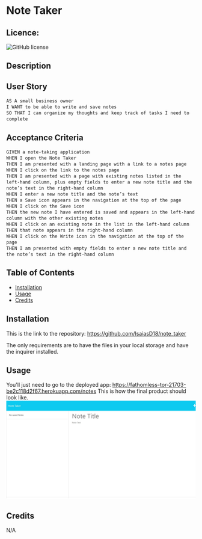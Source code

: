 # Note Taker
  ## Licence:
  ![GitHub license](https://img.shields.io/badge/license-MIT-blue.svg)

  ## Description

  ## User Story

```
AS A small business owner
I WANT to be able to write and save notes
SO THAT I can organize my thoughts and keep track of tasks I need to complete
```


## Acceptance Criteria

```
GIVEN a note-taking application
WHEN I open the Note Taker
THEN I am presented with a landing page with a link to a notes page
WHEN I click on the link to the notes page
THEN I am presented with a page with existing notes listed in the left-hand column, plus empty fields to enter a new note title and the note’s text in the right-hand column
WHEN I enter a new note title and the note’s text
THEN a Save icon appears in the navigation at the top of the page
WHEN I click on the Save icon
THEN the new note I have entered is saved and appears in the left-hand column with the other existing notes
WHEN I click on an existing note in the list in the left-hand column
THEN that note appears in the right-hand column
WHEN I click on the Write icon in the navigation at the top of the page
THEN I am presented with empty fields to enter a new note title and the note’s text in the right-hand column
```


  ## Table of Contents
  - [Installation](#installation)
  - [Usage](#usage)
  - [Credits](#credits)

  ## Installation
  This is the link to the repository:
  https://github.com/IsaiasD18/note_taker
  
  The only requirements are to have the files in your local storage and have the inquirer installed.  

  ## Usage
  You'll just need to go to the deployed app: https://fathomless-tor-21703-be2c118d2f67.herokuapp.com/notes
  This is how the final product should look like. ![readme](./images/app.jpeg)

  ## Credits
  N/A


